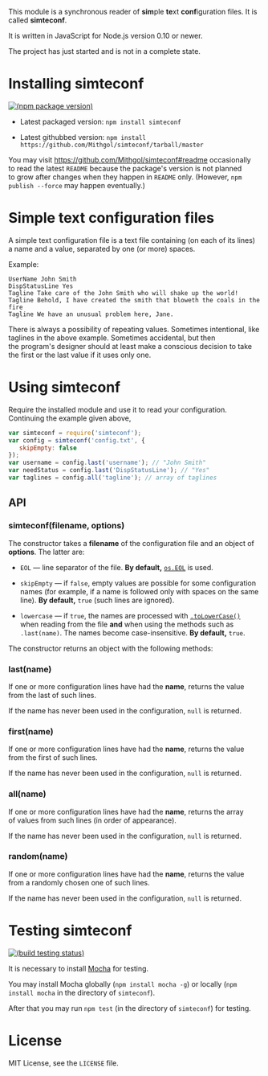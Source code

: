 This module is a synchronous reader of **sim**ple **te**xt **conf**iguration files. It is called **simteconf**.

It is written in JavaScript for Node.js version 0.10 or newer.

The project has just started and is not in a complete state.

# Installing simteconf

[![(npm package version)](https://badge.fury.io/js/simteconf.png)](https://npmjs.org/package/simteconf)

* Latest packaged version: `npm install simteconf`

* Latest githubbed version: `npm install https://github.com/Mithgol/simteconf/tarball/master`

You may visit https://github.com/Mithgol/simteconf#readme occasionally to read the latest `README` because the package's version is not planned to grow after changes when they happen in `README` only. (However, `npm publish --force` may happen eventually.)

# Simple text configuration files

A simple text configuration file is a text file containing (on each of its lines) a name and a value, separated by one (or more) spaces.

Example:

```
UserName John Smith
DispStatusLine Yes
Tagline Take care of the John Smith who will shake up the world!
Tagline Behold, I have created the smith that bloweth the coals in the fire
Tagline We have an unusual problem here, Jane.
```

There is always a possibility of repeating values. Sometimes intentional, like taglines in the above example. Sometimes accidental, but then the program's designer should at least make a conscious decision to take the first or the last value if it uses only one.

# Using simteconf

Require the installed module and use it to read your configuration. Continuing the example given above,

```js
var simteconf = require('simteconf');
var config = simteconf('config.txt', {
   skipEmpty: false
});
var username = config.last('username'); // "John Smith"
var needStatus = config.last('DispStatusLine'); // "Yes"
var taglines = config.all('tagline'); // array of taglines
```

## API

### simteconf(filename, options)

The constructor takes a **filename** of the configuration file and an object of **options**. The latter are:

* `EOL` — line separator of the file. **By default,** [`os.EOL`](http://nodejs.org/docs/latest/api/os.html#os_os_eol) is used.

* `skipEmpty` — if `false`, empty values are possible for some configuration names (for example, if a name is followed only with spaces on the same line). **By default,** `true` (such lines are ignored).

* `lowercase` — if `true`, the names are processed with [`.toLowerCase()`](https://developer.mozilla.org/en-US/docs/Web/JavaScript/Reference/Global_Objects/String/toLowerCase) when reading from the file **and** when using the methods such as `.last(name)`. The names become case-insensitive. **By default,** `true`.

The constructor returns an object with the following methods:

### last(name)

If one or more configuration lines have had the **name**, returns the value from the last of such lines.

If the name has never been used in the configuration, `null` is returned.

### first(name)

If one or more configuration lines have had the **name**, returns the value from the first of such lines.

If the name has never been used in the configuration, `null` is returned.

### all(name)

If one or more configuration lines have had the **name**, returns the array of values from such lines (in order of appearance).

If the name has never been used in the configuration, `null` is returned.

### random(name)

If one or more configuration lines have had the **name**, returns the value from a randomly chosen one of such lines.

If the name has never been used in the configuration, `null` is returned.

# Testing simteconf

[![(build testing status)](https://travis-ci.org/Mithgol/simteconf.png?branch=master)](https://travis-ci.org/Mithgol/simteconf)

It is necessary to install [Mocha](http://visionmedia.github.io/mocha/) for testing.

You may install Mocha globally (`npm install mocha -g`) or locally (`npm install mocha` in the directory of `simteconf`).

After that you may run `npm test` (in the directory of `simteconf`) for testing.

# License

MIT License, see the `LICENSE` file.
